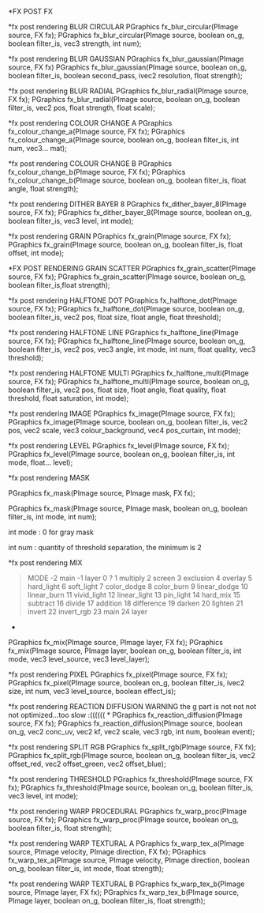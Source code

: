 *FX POST FX


*fx post rendering BLUR CIRCULAR
PGraphics fx_blur_circular(PImage source, FX fx);
PGraphics fx_blur_circular(PImage source, boolean on_g, boolean filter_is, vec3 strength, int num);


*fx post rendering BLUR GAUSSIAN
PGraphics fx_blur_gaussian(PImage source, FX fx)
PGraphics fx_blur_gaussian(PImage source, boolean on_g, boolean filter_is, boolean second_pass, ivec2 resolution, float strength);


*fx post rendering BLUR RADIAL
PGraphics fx_blur_radial(PImage source, FX fx);
PGraphics fx_blur_radial(PImage source, boolean on_g, boolean filter_is, vec2 pos, float strength, float scale);




*fx post rendering COLOUR CHANGE A
PGraphics fx_colour_change_a(PImage source, FX fx);
PGraphics fx_colour_change_a(PImage source, boolean on_g, boolean filter_is, int num, vec3... mat);


*fx post rendering COLOUR CHANGE B
PGraphics fx_colour_change_b(PImage source, FX fx);
PGraphics fx_colour_change_b(PImage source, boolean on_g, boolean filter_is, float angle, float strength);





*fx post rendering DITHER BAYER 8
PGraphics fx_dither_bayer_8(PImage source, FX fx);
PGraphics fx_dither_bayer_8(PImage source, boolean on_g, boolean filter_is, vec3 level, int mode);





*fx post rendering GRAIN
PGraphics fx_grain(PImage source, FX fx);
PGraphics fx_grain(PImage source, boolean on_g, boolean filter_is, float offset, int mode);


*FX POST RENDERING GRAIN SCATTER
PGraphics fx_grain_scatter(PImage source, FX fx);
PGraphics fx_grain_scatter(PImage source, boolean on_g, boolean filter_is,float strength);





*fx post rendering HALFTONE DOT
PGraphics fx_halftone_dot(PImage source, FX fx);
PGraphics fx_halftone_dot(PImage source, boolean on_g, boolean filter_is, vec2 pos, float size, float angle, float threshold);


*fx post rendering HALFTONE LINE
PGraphics fx_halftone_line(PImage source, FX fx);
PGraphics fx_halftone_line(PImage source, boolean on_g, boolean filter_is, vec2 pos, vec3 angle, int mode, int num, float quality, vec3 threshold);


*fx post rendering HALFTONE MULTI
PGraphics fx_halftone_multi(PImage source, FX fx);
PGraphics fx_halftone_multi(PImage source, boolean on_g, boolean filter_is, vec2 pos, float size, float angle, float quality, float threshold, float saturation, int mode);








*fx post rendering IMAGE
PGraphics fx_image(PImage source, FX fx);
PGraphics fx_image(PImage source, boolean on_g, boolean filter_is, vec2 pos, vec2 scale, vec3 colour_background, vec4 pos_curtain, int mode);





*fx post rendering LEVEL
PGraphics fx_level(PImage source, FX fx);
PGraphics fx_level(PImage source, boolean on_g, boolean filter_is, int mode, float... level);




*fx post rendering MASK

PGraphics fx_mask(PImage source, PImage mask, FX fx);

PGraphics fx_mask(PImage source, PImage mask, boolean on_g, boolean filter_is, int mode, int num);

int mode : 0 for gray mask

int num : quantity of threshold separation, the minimum is 2






*fx post rendering MIX
> MODE
> -2 main
> -1 layer 
> 0 ?
> 1 multiply
> 2 screen
> 3 exclusion
> 4 overlay
> 5 hard_light
> 6 soft_light
> 7 color_dodge
> 8 color_burn
> 9 linear_dodge
> 10 linear_burn
> 11 vivid_light
> 12 linear_light
> 13 pin_light
> 14 hard_mix
> 15 subtract
> 16 divide
> 17 addition
> 18 difference
> 19 darken
> 20 lighten
> 21 invert
> 22 invert_rgb
> 23 main
> 24 layer
*
PGraphics fx_mix(PImage source, PImage layer, FX fx);
PGraphics fx_mix(PImage source, PImage layer, boolean on_g, boolean filter_is, int mode, vec3 level_source, vec3 level_layer);






*fx post rendering PIXEL
PGraphics fx_pixel(PImage source, FX fx);
PGraphics fx_pixel(PImage source, boolean on_g, boolean filter_is, ivec2 size, int num, vec3 level_source, boolean effect_is);





*fx post rendering REACTION DIFFUSION
WARNING
the g part is not not not not optimized...too slow :((((((
*
PGraphics fx_reaction_diffusion(PImage source, FX fx);
PGraphics fx_reaction_diffusion(PImage source, boolean on_g, vec2 conc_uv, vec2 kf, vec2 scale, vec3 rgb, int num, boolean event);






*fx post rendering SPLIT RGB
PGraphics fx_split_rgb(PImage source, FX fx);
PGraphics fx_split_rgb(PImage source, boolean on_g, boolean filter_is, vec2 offset_red, vec2 offset_green, vec2 offset_blue);






*fx post rendering THRESHOLD
PGraphics fx_threshold(PImage source, FX fx);
PGraphics fx_threshold(PImage source, boolean on_g, boolean filter_is, vec3 level, int mode);






*fx post rendering WARP PROCEDURAL
PGraphics fx_warp_proc(PImage source, FX fx);
PGraphics fx_warp_proc(PImage source, boolean on_g, boolean filter_is, float strength);



*fx post rendering WARP TEXTURAL A
PGraphics fx_warp_tex_a(PImage source, PImage velocity, PImage direction, FX fx);
PGraphics fx_warp_tex_a(PImage source, PImage velocity, PImage direction, boolean on_g, boolean filter_is, int mode, float strength);


*fx post rendering WARP TEXTURAL B
PGraphics fx_warp_tex_b(PImage source, PImage layer, FX fx);
PGraphics fx_warp_tex_b(PImage source, PImage layer, boolean on_g, boolean filter_is, float strength);








